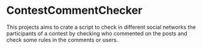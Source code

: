# ContestCommentChecker
This projects aims to crate a script to check in different social networks the participants of a contest by checking who commented on the posts and check some rules in the comments or users.
